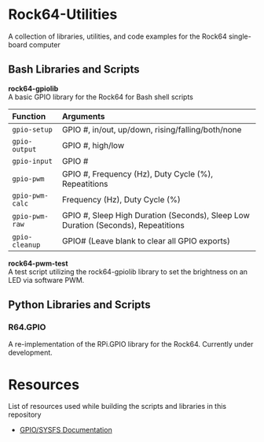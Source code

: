 # Rock64-Utilities
A collection of libraries, utilities, and code examples for the Rock64 single-board computer

## Bash Libraries and Scripts
**rock64-gpiolib**<br>
A basic GPIO library for the Rock64 for Bash shell scripts

Function        | Arguments                                         
:-------------- | :---------
`gpio-setup`    | GPIO #, in/out, up/down, rising/falling/both/none
`gpio-output`   | GPIO #, high/low
`gpio-input`    | GPIO #
`gpio-pwm`      | GPIO #, Frequency (Hz), Duty Cycle (%), Repeatitions
`gpio-pwm-calc` | Frequency (Hz), Duty Cycle (%)
`gpio-pwm-raw`  | GPIO #, Sleep High Duration (Seconds), Sleep Low Duration (Seconds), Repeatitions
`gpio-cleanup`  | GPIO# (Leave blank to clear all GPIO exports)

**rock64-pwm-test**<br>
A test script utilizing the rock64-gpiolib library to set the brightness on an LED via software PWM.

## Python Libraries and Scripts
### R64.GPIO
A re-implementation of the RPi.GPIO library for the Rock64. Currently under development.

# Resources
List of resources used while building the scripts and libraries in this repository
* [GPIO/SYSFS Documentation](https://www.kernel.org/doc/Documentation/gpio/sysfs.txt)
